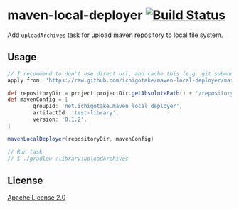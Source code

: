maven-local-deployer [![Build Status](https://travis-ci.org/ichigotake/maven-local-deployer.png?branch=master)](https://travis-ci.org/ichigotake/maven-local-deployer)
==========

Add `uploadArchives` task for upload maven repository to local file system.

Usage
----------

``` groovy
// I recommend to don't use direct url, and cache this (e.g. git submodule).
apply from: 'https://raw.github.com/ichigotake/maven-local-deployer/master/build.gradle'

def repositoryDir = project.projectDir.getAbsolutePath() + '/repository';
def mavenConfig = [
        groupId: 'net.ichigotake.maven_local_deployer',
        artifactId: 'test-library',
        version: '0.1.2',
]

mavenLocalDeployer(repositoryDir, mavenConfig)

// Run task
// $ ./gradlew :library:uploadArchives

```

License
----------

[Apache License 2.0](http://www.apache.org/licenses/LICENSE-2.0)
